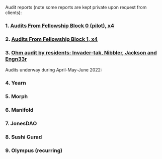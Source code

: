 Audit reports (note some reports are kept private upon request from clients):

### 1. [Audits From Fellowship Block 0 (pilot), x4](https://github.com/yacademy/audits/tree/main/block_000)
### 2. [Audits From Fellowship Block 1, x4](https://github.com/yacademy/audits/tree/main/block_001)
### 3. [Ohm audit by residents: Invader-tak, Nibbler, Jackson and Engn33r](https://github.com/yacademy/audits/tree/main/Olympus_DAO/Tyche_OlympusGive.pdf)

Audits underway during April-May-June 2022:

### 4. Yearn
### 5. Morph
### 6. Manifold
### 7. JonesDAO
### 8. Sushi Gurad
### 9. Olympus (recurring)
